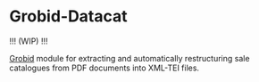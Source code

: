 # Grobid-Datacat

!!! (WIP) !!!

[Grobid](https://github.com/kermitt2/grobid) module for extracting and automatically restructuring sale catalogues from PDF documents into XML-TEI files.
